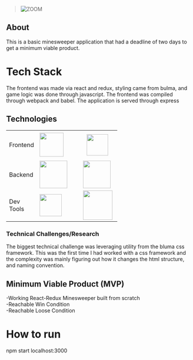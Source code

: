 > ![ZOOM](https://gfycat.com/eachmessycatbird)


## About

This is a basic minesweeper application that had a deadline of two days to get a minimum viable product. 

# Tech Stack 

The frontend was made via react and redux, styling came from bulma, and game logic was done through javascript. The
frontend was compiled through webpack and babel.
The application is served through express

## Technologies

<table style="width:60%">
  <tr>

  </tr>
  <tr>
    <td class="subheading">Frontend</td>
    <td><img src="https://lh3.googleusercontent.com/ZIHOUCCxFaB7NirPhEX4K8cyTPIMvxvdJxpuhjb_qJ_dk-z7qEgD8riaR0ODXzXQZYn23zHpFiwGzxTDT88FTLeUMoPqlIjyLKoL1am8MH5pCoJExjL8SUC8uaeeiAjvQB0_vym6" width="65"/></td> 
    <td><img src="https://raw.githubusercontent.com/reduxjs/redux/master/logo/logo.png" width="58" style="padding-left: 37px;"/></td>
    <td><img src="https://img.stackshare.io/service/5204/bulma-logo.png" width="75"/></td>
    <td class="tech">(React Redux Bulma)</td>
  </tr>
  <tr rowspan="2">
    <td class="subheading">Backend</td>
    <td><img src="https://lh5.googleusercontent.com/rdAoVdYKOCnmtev6t7DJrEY7mG4iYsRPqeTH0Z-OrlsVmiea3q5SMtOGNSa7HzJcyxcIcelTacG5gPNgyBoIviiNcLbohQAicvpldcfM32Klb_ewouDRd67OtYhUAU1CEZB4rBqB" width="75" /></td> 
    <td><img src="https://lh6.googleusercontent.com/tKlT8lGB2bTDqSilr_a2y8vaO-QBUdcUIYASnslf-RAKTxUEiEBq-_gTVBP0irIP1ZWNuSvp1fouOJrQBXUr0joVmBZzNyOec4jBpOyVogPZMOYhPH6YQwYOiLdZnfuaDnFel9rn" width="75" style="padding-left: 27px;"/></td>
    <td></td>
    <td class="tech">(Node Express)</td>
  </tr>
  
  <tr>
      <td class="subheading">Dev Tools</td>
      <td><img src='https://cityscoutssss.s3.us-east-2.amazonaws.com/kisspng-webpack-computer-icons-scalable-vector-graphics-re-webpack-svg-icon-transparent-amp-png-clipart-fre-5cb7987106ca27.6083469215555359850278.png' width="60"></td>
      <td><img src='https://i2.wp.com/endlessillusoft.com/wp-content/uploads/2017/01/babel.png?w=1280' width="80" style="padding-left: 27px"><img></td>
      <td></td>
      <td class="tech">(Webpack Babel)</td>
    </tr>  
</table>


### Technical Challenges/Research

The biggest technical challenge was leveraging utility from the bluma css framework. This was the first time I had worked 
with a css framework and the complexity was mainly figuring out how it changes the html structure, and naming convention.

## Minimum Viable Product (MVP)

-Working React-Redux Minesweeper built from scratch
<br>
-Reachable Win Condition
<br>
-Reachable Loose Condition

# How to run
npm start
localhost:3000

